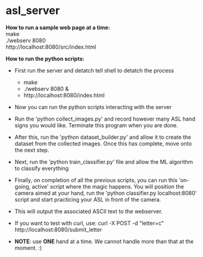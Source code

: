 # asl_server

**How to run a sample web page at a time:** <br />
make <br />
./webserv 8080 <br />
http://localhost:8080/src/index.html

**How to run the python scripts:** 
- First run the server and detatch tell shell to detatch the process
    - make
    - ./webserv 8080 &
    - http://localhost:8080/index.html
    
- Now you can run the python scripts interacting with the server
- Run the 'python collect_images.py' and record however many ASL hand signs you would like. Terminate this program when you are done.
- After this, run the 'python dataset_builder.py' and allow it to create the dataset from the collected images. Once this has complete, move onto the next step.
- Next, run the 'python train_classifier.py' file and allow the ML algorithm to classify everything

- Finally, on completion of all the previous scripts, you can run this 'on-going, active' script where the magic happens. You will position the camera aimed at your hand, run the 'python classifier.py localhost:8080' script and start practicing your ASL in front of the camera.

- This will output the associated ASCII text to the webserver.
- If you want to test with curl, use: curl -X POST -d "letter=c" http://localhost:8080/submit_letter
  
- **NOTE**: use **ONE** hand at a time. We cannot handle more than that at the moment. :)
